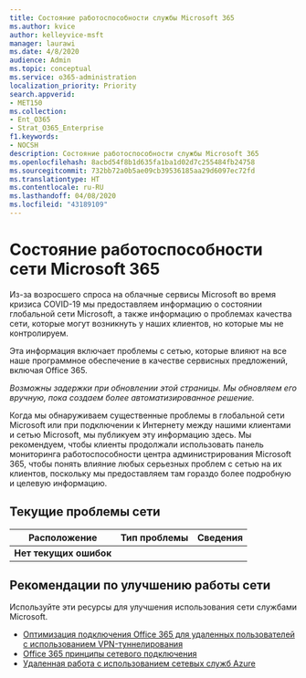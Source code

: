```yaml
---
title: Состояние работоспособности службы Microsoft 365
ms.author: kvice
author: kelleyvice-msft
manager: laurawi
ms.date: 4/8/2020
audience: Admin
ms.topic: conceptual
ms.service: o365-administration
localization_priority: Priority
search.appverid:
- MET150
ms.collection:
- Ent_O365
- Strat_O365_Enterprise
f1.keywords:
- NOCSH
description: Состояние работоспособности службы Microsoft 365
ms.openlocfilehash: 8acbd54f8b1d635fa1ba1d02d7c255484fb24758
ms.sourcegitcommit: 732bb72a0b5ae09cb39536185aa29d6097ec72fd
ms.translationtype: HT
ms.contentlocale: ru-RU
ms.lasthandoff: 04/08/2020
ms.locfileid: "43189109"
---
```

# <a name="microsoft-365-network-health-status"></a>Состояние работоспособности сети Microsoft 365

Из-за возросшего спроса на облачные сервисы Microsoft во время кризиса COVID-19 мы предоставляем информацию о состоянии глобальной сети Microsoft, а также информацию о проблемах качества сети, которые могут возникнуть у наших клиентов, но которые мы не контролируем.

Эта информация включает проблемы с сетью, которые влияют на все наше программное обеспечение в качестве сервисных предложений, включая Office 365.

_Возможны задержки при обновлении этой страницы. Мы обновляем его вручную, пока создаем более автоматизированное решение._

Когда мы обнаруживаем существенные проблемы в глобальной сети Microsoft или при подключении к Интернету между нашими клиентами и сетью Microsoft, мы публикуем эту информацию здесь. Мы рекомендуем, чтобы клиенты продолжали использовать панель мониторинга работоспособности центра администрирования Microsoft 365, чтобы понять влияние любых серьезных проблем с сетью на их клиентов, поскольку мы предоставляем там гораздо более подробную и целевую информацию.

## <a name="current-network-issues"></a>Текущие проблемы сети

| Расположение | Тип проблемы | Сведения |
| --- | --- | --- |
| **Нет текущих ошибок** |  |  |

## <a name="recommendations-to-improve-network-experience"></a>Рекомендации по улучшению работы сети

Используйте эти ресурсы для улучшения использования сети службами Microsoft.

- [Оптимизация подключения Office 365 для удаленных пользователей с использованием VPN-туннелирования](https://docs.microsoft.com/office365/enterprise/office-365-vpn-split-tunnel)
- [Office 365 принципы сетевого подключения](https://aka.ms/pnc)
- [Удаленная работа с использованием сетевых служб Azure](https://docs.microsoft.com/azure/networking/working-remotely-support)
